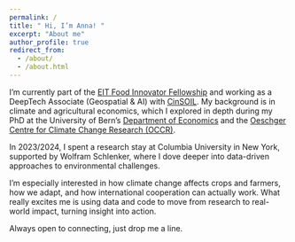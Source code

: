 ```yaml
---
permalink: /
title: " Hi, I’m Anna! "
excerpt: "About me"
author_profile: true
redirect_from: 
  - /about/
  - /about.html
---
```


I’m currently part of the <a href="https://learning.eitfood.eu/courses/innovator-fellowship">EIT Food Innovator Fellowship</a> and working as a DeepTech Associate (Geospatial & AI) with <a href="https://cinsoil.eu">CinSOIL</a>. My background is in climate and agricultural economics, which I explored in depth during my PhD at the University of Bern’s <a href="https://www.vwi.unibe.ch/index_eng.html">Department of Economics</a> and the <a href="https://www.oeschger.unibe.ch">Oeschger Centre for Climate Change Research (OCCR)</a>.

In 2023/2024, I spent a research stay at Columbia University in New York, supported by Wolfram Schlenker, where I dove deeper into data-driven approaches to environmental challenges.

I’m especially interested in how climate change affects crops and farmers, how we adapt, and how international cooperation can actually work. What really excites me is using data and code to move from research to real-world impact, turning insight into action.

Always open to connecting, just drop me a line.
